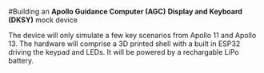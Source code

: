 #Building an **Apollo Guidance Computer (AGC)** **Display and Keyboard (DKSY)** mock device

The device will only simulate a few key scenarios from Apollo 11 and Apollo 13. The hardware will comprise a 3D printed shell with a built in ESP32 driving the keypad and LEDs. It will be powered by a rechargable LiPo battery. 

